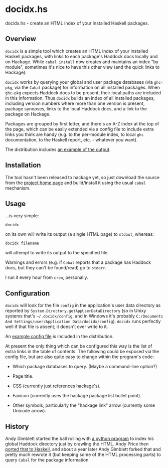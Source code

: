 # docidx.hs

docidx.hs - create an HTML index of your installed Haskell packages.

## Overview

`docidx` is a simple tool which creates an HTML index of your
installed Haskell packages, with links to each package's Haddock docs
locally and on Hackage.  While `cabal install` now creates and
maintains an index "by module", sometimes it's nice to have this other
view (and the quick links to Hackage).

`docidx` works by querying your global and user package databases (via
`ghc-pkg`, via the `Cabal` package) for information on all installed
packages.  When `ghc-pkg` expects Haddock docs to be present, their
local paths are included in this information.  Thus `docidx` builds an
index of all installed packages, including version numbers where more
than one version is present, package synopses, links to the local
Haddock docs, and a link to the package on Hackage.

Packages are grouped by first letter, and there's an A-Z index at the
top of the page, which can be easily extended via a config file to
include extra links you think are handy (e.g. to the per-module index,
to local `ghc` documentation, to the Haskell report, etc. - whatever
you want).

The distribution includes
[an example of the output](http://github.com/gimbo/docidx.hs/blob/master/examples/example.html).

## Installation

The tool hasn't been released to hackage yet, so just download the
source from the
[project home page](http://github.com/gimbo/docidx.hs) and
build/install it using the usual `cabal` mechanism.

## Usage

...is very simple:
  
    docidx
    
on its own will write its output (a single HTML page) to `stdout`,
whereas:

    docidx filename
    
will attempt to write its output to the specified file.

Warnings and errors (e.g. if `Cabal` reports that a package has
Haddock docs, but they can't be found/read) go to `stderr`.

I run it every hour from `cron`, personally.

## Configuration

`docidx` will look for the file `config` in the application's user
data directory as reported by
`System.Directory.getAppUserDataDirectory` (so in Unixy systems that's
`~/.docidx/config`, and in Windows it's probably `C:/Documents And
Settings/user/Application Data/docidx/config`).  `docidx` runs
perfectly well if that file is absent; it doesn't ever write to it.

An
[example config file](http://github.com/gimbo/docidx.hs/blob/master/examples/config)
is included in the distribution.

At present the only thing which can be configured this way is the list
of extra links in the table of contents.  The following could be
exposed via the config file, but are also quite easy to change within
the program's code:

  * Which package databases to query.  (Maybe a command-line option?)

  * Page title.

  * CSS (currently just references hackage's).

  * Favicon (currently uses the hackage package list bullet point).

  * Other symbols, particularly the "hackage link" arrow (currently
    some Unicode arrow).

## History

Andy Gimblett started the ball rolling with
[a python program](http://gimbo.org.uk/blog/2009/09/23/) to index his
global Haddock directory just by crawling the HTML.  Andy Price then
[ported that to Haskell](http://github.com/andyprice/docidx.hs), and
about a year later Andy Gimblett forked that and pretty much rewrote
it (but keeping some of the HTML processing parts) to query `Cabal`
for the package information.
